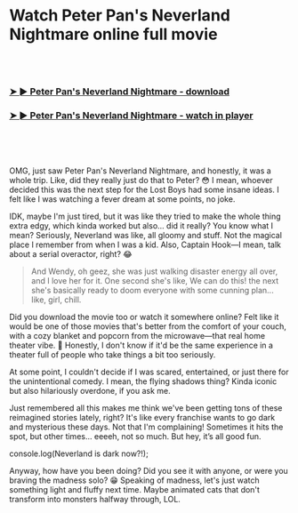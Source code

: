 <h1>Watch Peter Pan's Neverland Nightmare online full movie</h1>


<br><br>

<h3><a href="https://Robs-tinpergveha1982.github.io/azbnihrbeq/">➤ ► Peter Pan's Neverland Nightmare - download</a></h3> 
<h3><a href="https://Robs-tinpergveha1982.github.io/azbnihrbeq/">➤ ► Peter Pan's Neverland Nightmare - watch in player</a></h3>


<br><br><br>


OMG, just saw Peter Pan's Neverland Nightmare, and honestly, it was a whole trip. Like, did they really just do that to Peter? 😳 I mean, whoever decided this was the next step for the Lost Boys had some insane ideas. I felt like I was watching a fever dream at some points, no joke.

IDK, maybe I'm just tired, but it was like they tried to make the whole thing extra edgy, which kinda worked but also... did it really? You know what I mean? Seriously, Neverland was like, all gloomy and stuff. Not the magical place I remember from when I was a kid. Also, Captain Hook—I mean, talk about a serial overactor, right? 😂

> And Wendy, oh geez, she was just walking disaster energy all over, and I love her for it. One second she's like, We can do this! the next she's basically ready to doom everyone with some cunning plan... like, girl, chill.

Did you download the movie too or watch it somewhere online? Felt like it would be one of those movies that's better from the comfort of your couch, with a cozy blanket and popcorn from the microwave—that real home theater vibe. 🍿 Honestly, I don't know if it'd be the same experience in a theater full of people who take things a bit too seriously.

At some point, I couldn't decide if I was scared, entertained, or just there for the unintentional comedy. I mean, the flying shadows thing? Kinda iconic but also hilariously overdone, if you ask me.

Just remembered all this makes me think we've been getting tons of these reimagined stories lately, right? It's like every franchise wants to go dark and mysterious these days. Not that I'm complaining! Sometimes it hits the spot, but other times... eeeeh, not so much. But hey, it’s all good fun.

console.log(Neverland is dark now?!);

Anyway, how have you been doing? Did you see it with anyone, or were you braving the madness solo? 😁 Speaking of madness, let's just watch something light and fluffy next time. Maybe animated cats that don't transform into monsters halfway through, LOL.
